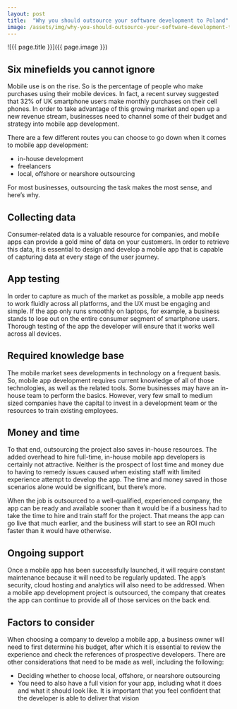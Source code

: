 ```yaml
---
layout: post
title:  "Why you should outsource your software development to Poland"
image: /assets/img/why-you-should-outsource-your-software-development-to-poland.jpg
---
```


![{{ page.title }}]({{ page.image }})

## Six minefields you cannot ignore
Mobile use is on the rise. So is the percentage of people who make purchases using their mobile devices. In fact, a recent survey suggested that 32% of UK smartphone users make monthly purchases on their cell phones. In order to take advantage of this growing market and open up a new revenue stream, businesses need to channel some of their budget and strategy into mobile app development.

There are a few different routes you can choose to go down when it comes to mobile app development:

- in-house development
- freelancers
- local, offshore or nearshore outsourcing

For most businesses, outsourcing the task makes the most sense, and here’s why.

## Collecting data
Consumer-related data is a valuable resource for companies, and mobile apps can provide a gold mine of data on your customers. In order to retrieve this data, it is essential to design and develop a mobile app that is capable of capturing data at every stage of the user journey.


## App testing
In order to capture as much of the market as possible, a mobile app needs to work fluidly across all platforms, and the UX must be engaging and simple. If the app only runs smoothly on laptops, for example, a business stands to lose out on the entire consumer segment of smartphone users. Thorough testing of the app the developer will ensure that it works well across all devices.


## Required knowledge base
The mobile market sees developments in technology on a frequent basis. So, mobile app development requires current knowledge of all of those technologies, as well as the related tools. Some businesses may have an in-house team to perform the basics. However, very few small to medium sized companies have the capital to invest in a development team or the resources to train existing employees.

## Money and time
To that end, outsourcing the project also saves in-house resources. The added overhead to hire full-time, in-house mobile app developers is certainly not attractive. Neither is the prospect of lost time and money due to having to remedy issues caused when existing staff with limited experience attempt to develop the app. The time and money saved in those scenarios alone would be significant, but there’s more.

When the job is outsourced to a well-qualified, experienced company, the app can be ready and available sooner than it would be if a business had to take the time to hire and train staff for the project. That means the app can go live that much earlier, and the business will start to see an ROI much faster than it would have otherwise.

## Ongoing support
Once a mobile app has been successfully launched, it will require constant maintenance because it will need to be regularly updated. The app’s security, cloud hosting and analytics will also need to be addressed. When a mobile app development project is outsourced, the company that creates the app can continue to provide all of those services on the back end.

## Factors to consider

When choosing a company to develop a mobile app, a business owner will need to first determine his budget, after which it is essential to review the experience and check the references of prospective developers. There are other considerations that need to be made as well, including the following:

- Deciding whether to choose local, offshore, or nearshore outsourcing
- You need to also have a full vision for your app, including what it does and what it should look like. It is important that you feel confident that the developer is able to deliver that vision 

